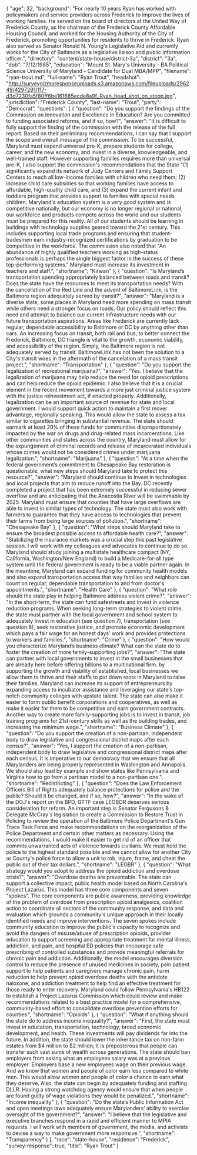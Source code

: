 {
  "age": 32,
  "background": "For nearly 10 years Ryan has worked with policymakers and service providers across Frederick to improve the lives of working families.  He served on the board of directors at the United Way of Frederick County, as the chairman of the Frederick County Affordable Housing Council, and worked for the Housing Authority of the City of Frederick, promoting opportunities for residents to thrive in Frederick. Ryan also served as Senator Ronald N. Young's Legislative Aid and currently works for the City of Baltimore as a legislative liaison and public information officer.",
  "directory": "content/state-house/district-3a",
  "district": "3a",
  "dob": "7/12/1985",
  "education": "Mount St. Mary's University - BA Political Science University of Maryland - Candidate for Dual MBA/MPP",
  "filename": "ryan-trout.md",
  "full-name": "Ryan Trout",
  "headshot": "http://surveygizmoresponseuploads.s3.amazonaws.com/fileuploads/296249/4297291/117-d3d7230fa5f80ff6be161685ecde8a9f_Ryan_head_shot_on_stoop.jpg",
  "jurisdiction": "Frederick County",
  "last-name": "Trout",
  "party": "Democrat",
  "questions": [
    {
      "question": "Do you support the findings of the Commission on Innovation and Excellence in Education? Are you committed to funding associated reforms, and if so, how?",
      "answer": "It is difficult to fully support the finding of the commission with the release of the full report. Based on their preliminary recommendations, I can say that I support the scope and overall message of the commission. To be successful, Maryland must expand universal pre-K, prepare students for college, career, and the new economy, and invest in a diverse, knowledgeable, and well-trained staff. However supporting families requires more than universal pre-K, I also support the commission's recommendations that the State \"(1) significantly expand its network of Judy Centers and Family Support Centers to reach all low-income families with children who need them; (2) increase child care subsidies so that working families have access to affordable, high-quality child care; and (3) expand the current infant and toddlers program that provides support to families with special needs children. Maryland's education system is a very good system and is competitive nationally, but our economy is no longer regional or national, our workforce and products compete across the world and our students must be prepared for this reality. All of our students should be learning in buildings with technology supplies geared toward the 21st century. This includes supporting local trade programs and ensuring that student-tradesmen earn industry-recognized certifications by graduation to be competitive in the workforce.  The commission also noted that \"An abundance of highly qualified teachers working as high-status professionals is perhaps the single biggest factor in the success of these top-performing systems.\" Maryland must increase its investment in teachers and staff.",
      "shortname": "Kirwan"
    },
    {
      "question": "Is Maryland’s transportation spending appropriately balanced between roads and transit? Does the state have the resources to meet its transportation needs? With the cancellation of the Red Line and the advent of BaltimoreLink, is the Baltimore region adequately served by transit?",
      "answer": "Maryland is a diverse state, some places in Maryland need more spending on mass transit while others need a stronger focus on roads. Our policy should reflect this need and attempt to balance our current infrastructure needs with our future transportation aspirations. Areas like Frederick are currently lack regular, dependable accessibility to Baltimore or DC by anything other than cars. An increasing focus on transit, both rail and bus, to better connect the Frederick, Baltimore, DC triangle is vital to the growth, economic viability, and accessibility of the region.  Simply, the Baltimore region is not adequately served by transit. BaltimoreLink has not been the solution to a City's transit woes in the aftermath of the cancelation of a mass transit project.",
      "shortname": "Transportation"
    },
    {
      "question": "Do you support the legalization of recreational marijuana?",
      "answer": "Yes. I believe that the legalization of marijuana may help reduce the need for opioid prescriptions and can help reduce the opioid epidemic.  I also believe that it is a crucial element in the recent movement towards a more just criminal justice system with the justice reinvestment act, if enacted properly. Additionally, legalization can be an important source of revenue for state and local government. I would support quick action to maintain a first mover advantage, regionally speaking. This would allow the state to assess a tax similar to cigarettes bringing in substantial revenue. The state should earmark at least 20% of these funds for communities disproportionately impacted by the war on drugs and drug-related mass incarcerations. Like other communities and states across the country, Maryland must allow for the expungement of criminal records and release of incarcerated individuals whose crimes would not be considered crimes under marijuana legalization.",
      "shortname": "Marijuana"
    },
    {
      "question": "At a time when the federal government’s commitment to Chesapeake Bay restoration is questionable, what new steps should Maryland take to protect this resource?",
      "answer": "Maryland should continue to invest in technologies and local projects that aim to reduce runoff into the Bay. DC recently completed a project that has been extremely successful in reducing sewer overflow and are anticipating that the Anacostia River will be swimmable by 2025. Maryland must ensure that counties that have large overflows are able to invest in similar types of technology. The state must also work with farmers to guarantee that they have access to technologies that prevent their farms from being large sources of pollution.",
      "shortname": "Chesapeake Bay"
    },
    {
      "question": "What steps should Maryland take to ensure the broadest possible access to affordable health care?",
      "answer": "Stabilizing the insurance markets was a crucial step this past legislative session. I will work with my colleagues and advocates to continue to do so. Maryland should study joining a multistate healthcare compact (NY, California, Washington/New England) to build a Medicare-for-all type system until the federal government is ready to be a viable partner again.  In the meantime, Maryland can expand funding for community health models and also expand transportation access that way families and neighbors can count on regular, dependable transportation to and from doctor's appointments.",
      "shortname": "Health Care"
    },
    {
      "question": "What role should the state play in helping Baltimore address violent crime?",
      "answer": "In the short-term, the state can fund safestreets and invest in violence reduction programs. When seeking long-term strategies to violent crime, the state must partner with the local government and school system to adequately invest in education (see question 7), transportation (see question 8), seek restorative justice, and promote economic development which pays a fair wage for an honest days' work and provides protections to workers and families.",
      "shortname": "Crime"
    },
    {
      "question": "How would you characterize Maryland’s business climate? What can the state do to foster the creation of more family-supporting jobs?",
      "answer": "The state can partner with local governments to invest in the small businesses that are already here before offering billions to a multinational firm. by supporting the growth and viability of established, local businesses we allow them to thrive and their staffs to put down roots in Maryland to raise their families.  Maryland can increase its support of entrepreneurs by expanding access to incubator assistance and leveraging our state's top-notch community colleges with upstate talent.  The state can also make it easier to form public benefit corporations and cooperatives, as well as make it easier for them to be competitive and earn government contracts. Another way to create more family-supporting jobs is to invest in transit, job training programs for 21st-century skills as well as the building trades, and increasing the minimum wage.",
      "shortname": "Business Climate"
    },
    {
      "question": "Do you support the creation of a non-partisan, independent body to draw legislative and congressional district maps after each census?",
      "answer": "Yes, I support the creation of a non-partisan, independent body to draw legislative and congressional district maps after each census. It is imperative to our democracy that we ensure that all Marylanders are being properly represented in Washington and Annapolis. We should also lead by example and show states like Pennsylvania and Virginia how to go from a partisan model to a non-partisan one.",
      "shortname": "Redistricting"
    },
    {
      "question": "Does the Law Enforcement Officers Bill of Rights adequately balance protections for police and the public? Should it be changed, and if so, how?",
      "answer": "In the wake of the DOJ's report on the BPD, GTTF case LEOBOR deserves serious consideration for reform. An important step is Senator Fergusons & Delegate McCray's legislation to create a Commission to Restore Trust in Policing to review the operation of the Baltimore Police Department's Gun Trace Task Force and make recommendations on the reorganization of the Police Department and certain other matters as necessary. Using the recommendations, I would make it easier to get rid of an officer that commits unwarranted acts of violence towards civilians. We must hold the police to the highest standard possible and we cannot allow for another City or County's police force to allow a unit to rob, injure, frame, and cheat the public out of their tax dollars.",
      "shortname": "LEOBR"
    },
    {
      "question": "What strategy would you adopt to address the opioid addiction and overdose crisis?",
      "answer": "Overdose deaths are preventable. The state can support a collective impact, public health model based on North Carolina's Project Lazarus. This model has three core components and seven \"spokes\". The core components are public awareness, providing knowledge of the problem of overdose from prescription opioid analgesics, coalition action to coordinate all sectors of the community response, and data and evaluation which grounds a community's unique approach in their locally identified needs and improve interventions. The seven spokes include community education to improve the public's capacity to recognize and avoid the dangers of misuse/abuse of prescription opioids, provider education to support screening and appropriate treatment for mental illness, addiction, and pain, and hospital ED policies that encourage safe prescribing of controlled substances and provide meaningful referrals for chronic pain and addiction. Additionally, the model encourages diversion control to reduce the presence of unused medicines in society, pain patient support to help patients and caregivers manage chronic pain, harm reduction to help prevent opioid overdose deaths with the antidote naloxone, and addiction treatment to help find an effective treatment for those ready to enter recovery. Maryland could follow Pennsylvania's HB122 to establish a Project Lazarus Commission which could review and make recommendations related to a best practice model for a comprehensive, community-based effort to consolidate overdose prevention efforts for counties.",
      "shortname": "Opioids"
    },
    {
      "question": "What if anything should the state do to address income inequality?",
      "answer": "First, the state must invest in education, transportation, technology, broad economic development, and health. These investments will pay dividends far into the future. In addition, the state should lower the inheritance tax on non-farm estates from $4 million to $2 million; it is preposterous that people can transfer such vast sums of wealth across generations. The state should ban employers from asking what an employees salary was at a previous employer. Employers base a new employees wage on their previous wage. And we know that women and people of color earn less compared to white men. This would allow women and people of color a chance to earn what they deserve. Also, the state can begin by adequately funding and staffing DLLR. Having a strong watchdog agency would ensure that when people are found guilty of wage violations they would be penalized.",
      "shortname": "Income inequality"
    },
    {
      "question": "Do the state’s Public Information Act and open meetings laws adequately ensure Marylanders’ ability to exercise oversight of the government?",
      "answer": "I believe that the legislative and executive branches respond in a rapid and efficient manner to MPIA requests. I will work with members of government, the media, and activists to devise a way to make government more responsive.",
      "shortname": "Transparency"
    }
  ],
  "race": "state-house",
  "residence": "Frederick",
  "survey-response": true,
  "title": "Ryan Trout"
}
